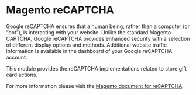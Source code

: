 # Magento reCAPTCHA

Google reCAPTCHA ensures that a human being, rather than a computer (or “bot”), is interacting with your website. Unlike the standard Magento CAPTCHA, Google reCAPTCHA provides enhanced security with a selection of different display options and methods. Additional website traffic information is available in the dashboard of your Google reCAPTCHA account.

This module provides the reCAPTCHA implementations related to store gift card actions.

For more information please visit the [Magento document for reCAPTCHA](https://docs.magento.com/user-guide/stores/security-google-recaptcha.html).
